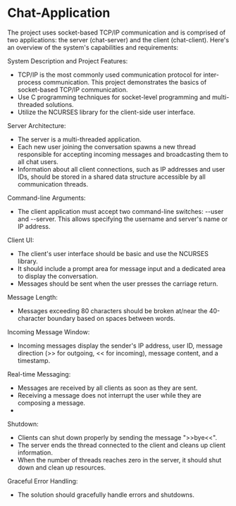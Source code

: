 # Chat-Application
The project uses socket-based TCP/IP communication and is comprised of two applications: the server (chat-server) and the client (chat-client). Here's an overview of the system's capabilities and requirements:

System Description and Project Features:
- TCP/IP is the most commonly used communication protocol for inter-process communication. This project demonstrates the basics of socket-based TCP/IP communication.
- Use C programming techniques for socket-level programming and multi-threaded solutions.
- Utilize the NCURSES library for the client-side user interface.

Server Architecture:
- The server is a multi-threaded application.
- Each new user joining the conversation spawns a new thread responsible for accepting incoming messages and broadcasting them to all chat users.
- Information about all client connections, such as IP addresses and user IDs, should be stored in a shared data structure accessible by all communication threads.

Command-line Arguments:
- The client application must accept two command-line switches: --user<userID> and --server<server name>. This allows specifying the username and server's name or IP address.

Client UI:
- The client's user interface should be basic and use the NCURSES library.
- It should include a prompt area for message input and a dedicated area to display the conversation.
- Messages should be sent when the user presses the carriage return.

Message Length:
- Messages exceeding 80 characters should be broken at/near the 40-character boundary based on spaces between words.

Incoming Message Window:
- Incoming messages display the sender's IP address, user ID, message direction (>> for outgoing, << for incoming), message content, and a timestamp.

Real-time Messaging:
- Messages are received by all clients as soon as they are sent.
- Receiving a message does not interrupt the user while they are composing a message.
- 
Shutdown:
- Clients can shut down properly by sending the message ">>bye<<".
- The server ends the thread connected to the client and cleans up client information.
- When the number of threads reaches zero in the server, it should shut down and clean up resources.

Graceful Error Handling: 
- The solution should gracefully handle errors and shutdowns.
